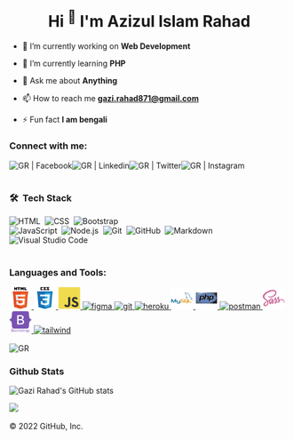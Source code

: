 <h1 align="center">Hi <sup>👋</sup> I'm Azizul Islam Rahad</h1>
<!-- <h3 align="center">Web developer from Bangladesh</h3> -->

- 🔭 I’m currently working on **Web Development**

- 🌱 I’m currently learning **PHP**

- 💬 Ask me about **Anything**

- 📫 How to reach me **gazi.rahad871@gmail.com**

-  ⚡ Fun fact **I am bengali**

### Connect with me:

<a href="https://www.facebook.com/gazi.rahad.5"><img align="left" alt="GR | Facebook"  target="_blank" src="https://img.icons8.com/color/48/000000/facebook-circled--v5.png"/></a>
<a href="https://www.linkedin.com/in/gazi-rahad-1ab1b0191/"><img align="left" alt="GR | Linkedin"  target="_blank" src="https://img.icons8.com/color/48/000000/linkedin-circled--v1.png"/></a><a href="https://twitter.com/GaziRahad3"> <img align="left" alt="GR | Twitter"  target="_blank" src="https://img.icons8.com/color/48/000000/twitter--v1.png"/></a>
<a href="#"> <img align="left" alt="GR | Instagram"  target="_blank" src="https://img.icons8.com/color/48/000000/instagram-new--v1.png"/></a>

<br />
<br />

### 🛠 &nbsp;Tech Stack


![HTML](https://img.shields.io/badge/-HTML-05122A?style=flat&logo=HTML5)&nbsp;
![CSS](https://img.shields.io/badge/-CSS-05122A?style=flat&logo=CSS3&logoColor=1572B6)&nbsp;
![Bootstrap](https://img.shields.io/badge/-Bootstrap-05122A?style=flat&logo=bootstrap&logoColor=563D7C)\
![JavaScript](https://img.shields.io/badge/-JavaScript-05122A?style=flat&logo=javascript)&nbsp;
![Node.js](https://img.shields.io/badge/-Node.js-05122A?style=flat&logo=node.js)&nbsp;
![Git](https://img.shields.io/badge/-Git-05122A?style=flat&logo=git)&nbsp;
![GitHub](https://img.shields.io/badge/-GitHub-05122A?style=flat&logo=github)&nbsp;
![Markdown](https://img.shields.io/badge/-Markdown-05122A?style=flat&logo=markdown)\
![Visual Studio Code](https://img.shields.io/badge/-Visual%20Studio%20Code-05122A?style=flat&logo=visual-studio-code&logoColor=007ACC)&nbsp;
<br />
<br />
<h3 align="left">Languages and Tools:</h3>
<p align="left"> 
   <a href="https://www.w3.org/html/" target="_blank"> <img src="https://raw.githubusercontent.com/devicons/devicon/master/icons/html5/html5-original-wordmark.svg" alt="html5" width="40" height="40"/> </a> <a href="https://www.w3schools.com/css/" target="_blank"> <img src="https://raw.githubusercontent.com/devicons/devicon/master/icons/css3/css3-original-wordmark.svg" alt="css3" width="40" height="40"/> </a> <a href="https://developer.mozilla.org/en-US/docs/Web/JavaScript" target="_blank"> <img src="https://raw.githubusercontent.com/devicons/devicon/master/icons/javascript/javascript-original.svg" alt="javascript" width="40" height="40"/> </a>
  <a href="https://www.figma.com/" target="_blank"> <img src="https://www.vectorlogo.zone/logos/figma/figma-icon.svg" alt="figma" width="40" height="40"/> </a> 
  <a href="https://git-scm.com/" target="_blank"> <img src="https://www.vectorlogo.zone/logos/git-scm/git-scm-icon.svg" alt="git" width="40" height="40"/> </a>
  <a href="https://heroku.com" target="_blank"> <img src="https://www.vectorlogo.zone/logos/heroku/heroku-icon.svg" alt="heroku" width="40" height="40"/> </a>
  <a href="https://www.mysql.com/" target="_blank"> <img src="https://raw.githubusercontent.com/devicons/devicon/master/icons/mysql/mysql-original-wordmark.svg" alt="mysql" width="40" height="40"/> </a><a href="https://www.php.net" target="_blank"> <img src="https://raw.githubusercontent.com/devicons/devicon/master/icons/php/php-original.svg" alt="php" width="40" height="40"/> </a> <a href="https://postman.com" target="_blank"> <img src="https://www.vectorlogo.zone/logos/getpostman/getpostman-icon.svg" alt="postman" width="40" height="40"/> </a>  <a href="https://sass-lang.com" target="_blank"> <img src="https://raw.githubusercontent.com/devicons/devicon/master/icons/sass/sass-original.svg" alt="sass" width="40" height="40"/> </a><a href="https://getbootstrap.com" target="_blank"> <img src="https://raw.githubusercontent.com/devicons/devicon/master/icons/bootstrap/bootstrap-plain-wordmark.svg" alt="bootstrap" width="40" height="40"/> </a>   <a href="https://tailwindcss.com/" target="_blank"> <img src="https://www.vectorlogo.zone/logos/tailwindcss/tailwindcss-icon.svg" alt="tailwind" width="40" height="40"/> </a> </p>


<p><img width="494" align="center" src="https://github-readme-stats.vercel.app/api/top-langs?username=gazirahad7&show_icons=true&locale=en&layout=compact" alt="GR" /></p>

<!--
<p><img align="center" src="https://github-readme-stats.vercel.app/api?username=gazirahad7&show_icons=true&locale=en" alt="GR" /></p>
-->
### Github Stats 
![Gazi Rahad's GitHub stats](https://github-readme-stats-green-three.vercel.app/api?username=gazirahad7&count_private=true&theme=tokyonight)

 ![](https://komarev.com/ghpvc/?username=gazirahad7&label=PROFILE+VIEWS)

© 2022 GitHub, Inc.

